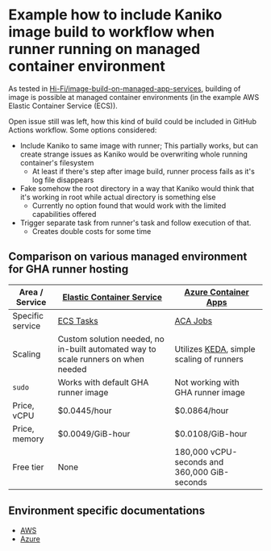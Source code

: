 # Example how to include Kaniko image build to workflow when runner running on managed container environment

As tested in [Hi-Fi/image-build-on-managed-app-services](https://github.com/Hi-Fi/image-build-on-managed-app-services), building of image is possible at managed container environments (in the example AWS Elastic Container Service (ECS)).

Open issue still was left, how this kind of build could be included in GitHub Actions workflow. Some options considered:

- Include Kaniko to same image with runner; This partially works, but can create strange issues as Kaniko would be overwriting whole running container's filesystem
  - At least if there's step after image build, runner process fails as it's log file disappears
- Fake somehow the root directory in a way that Kaniko would think that it's working in root while actual directory is something else
  - Currently no option found that would work with the limited capabilities offered
- Trigger separate task from runner's task and follow execution of that.
  - Creates double costs for some time

## Comparison on various managed environment for GHA runner hosting

| Area / Service | [Elastic Container Service](https://aws.amazon.com/ecs/) | [Azure Container Apps](https://azure.microsoft.com/en-us/products/container-apps) |
| -------------- | -------------------------------------------------------- | --------------------------------------------------------------------------------- |
| Specific service| [ECS Tasks](https://docs.aws.amazon.com/AmazonECS/latest/developerguide/standalone-tasks.html) | [ACA Jobs](https://learn.microsoft.com/en-us/azure/container-apps/jobs?tabs=azure-cli) |
| Scaling | Custom solution needed, no in-built automated way to scale runners on when needed | Utilizes [KEDA](https://keda.sh), simple scaling of runners |
| `sudo` | Works with default GHA runner image | Not working with GHA runner image |
| Price, vCPU | $0.0445/hour | $0.0864/hour |
| Price, memory | $0.0049/GiB-hour | $0.0108/GiB-hour |
| Free tier | None | 180,000 vCPU-seconds and 360,000 GiB-seconds |


## Environment specific documentations

- [AWS](./AWS.md)
- [Azure](./Azure.md)
